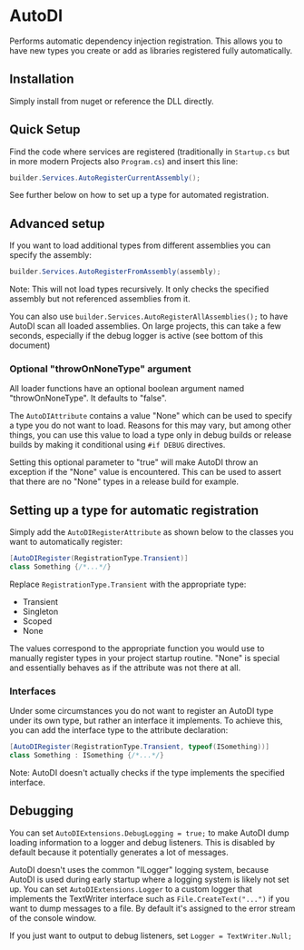 # AutoDI

Performs automatic dependency injection registration.
This allows you to have new types you create or add as libraries registered fully automatically.

## Installation

Simply install from nuget or reference the DLL directly.

## Quick Setup

Find the code where services are registered
(traditionally in `Startup.cs` but in more modern Projects also `Program.cs`)
and insert this line:

```C#
builder.Services.AutoRegisterCurrentAssembly();
```

See further below on how to set up a type for automated registration.

## Advanced setup

If you want to load additional types from different assemblies
you can specify the assembly:

```C#
builder.Services.AutoRegisterFromAssembly(assembly);
```

Note: This will not load types recursively.
It only checks the specified assembly but not referenced assemblies from it.

You can also use `builder.Services.AutoRegisterAllAssemblies();`
to have AutoDI scan all loaded assemblies.
On large projects, this can take a few seconds,
especially if the debug logger is active (see bottom of this document)

### Optional "throwOnNoneType" argument

All loader functions have an optional boolean argument named "throwOnNoneType".
It defaults to "false".

The `AutoDIAttribute` contains a value "None" which can be used to specify a type you do not want to load.
Reasons for this may vary, but among other things,
you can use this value to load a type only in debug builds or release builds
by making it conditional using `#if DEBUG` directives.

Setting this optional parameter to "true" will make AutoDI throw an exception if the "None" value is encountered.
This can be used to assert that there are no "None" types in a release build for example.

## Setting up a type for automatic registration

Simply add the `AutoDIRegisterAttribute` as shown below to the classes you want to automatically register:

```C#
[AutoDIRegister(RegistrationType.Transient)]
class Something {/*...*/}
```

Replace `RegistrationType.Transient` with the appropriate type:

- Transient
- Singleton
- Scoped
- None

The values correspond to the appropriate function you would use to manually register types in your project startup routine.
"None" is special and essentially behaves as if the attribute was not there at all.

### Interfaces

Under some circumstances you do not want to register an AutoDI type under its own type,
but rather an interface it implements.
To achieve this, you can add the interface type to the attribute declaration:

```C#
[AutoDIRegister(RegistrationType.Transient, typeof(ISomething))]
class Something : ISomething {/*...*/}
```

Note: AutoDI doesn't actually checks if the type implements the specified interface.

## Debugging

You can set `AutoDIExtensions.DebugLogging = true;` to make AutoDI dump loading information to a logger and debug listeners.
This is disabled by default because it potentially generates a lot of messages.

AutoDI doesn't uses the common "ILogger" logging system,
because AutoDI is used during early startup where a logging system is likely not set up.
You can set `AutoDIExtensions.Logger` to a custom logger that implements the TextWriter interface
such as `File.CreateText("...")` if you want to dump messages to a file.
By default it's assigned to the error stream of the console window.

If you just want to output to debug listeners, set `Logger = TextWriter.Null;`